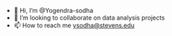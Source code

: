 - 👋 Hi, I’m @Yogendra-sodha
- 💞️ I’m looking to collaborate on data analysis projects
- 📫 How to reach me ysodha@stevens.edu

<!---
Yogendra-sodha/Yogendra-sodha is a ✨ special ✨ repository because its `README.md` (this file) appears on your GitHub profile.
You can click the Preview link to take a look at your changes.
--->
